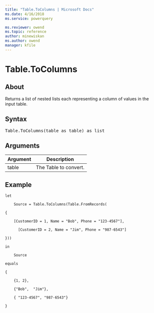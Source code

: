 ```yaml
---
title: "Table.ToColumns | Microsoft Docs"
ms.date: 4/16/2018
ms.service: powerquery

ms.reviewer: owend
ms.topic: reference
author: minewiskan
ms.author: owend
manager: kfile
---
```

# Table.ToColumns

  
## About  
Returns a list of nested lists each representing a column of values in the input table.  
  
## Syntax

<pre>
Table.ToColumns(table as table) as list  
</pre>
  
## Arguments  
  
|Argument|Description|  
|------------|---------------|  
|table|The Table to convert.|  
  
## Example  
  
```powerquery-m 
let  
  
    Source = Table.ToColumns(Table.FromRecords(  
  
{  
  
    [CustomerID = 1, Name = "Bob", Phone = "123-4567"],  
  
      [CustomerID = 2, Name = "Jim", Phone = "987-6543"]  
  
}))  
  
in  
  
    Source  
  
equals  
  
{  
  
    {1, 2},  
  
    {"Bob",  "Jim"},  
  
    { "123-4567", "987-6543"}  
  
}  
```  
